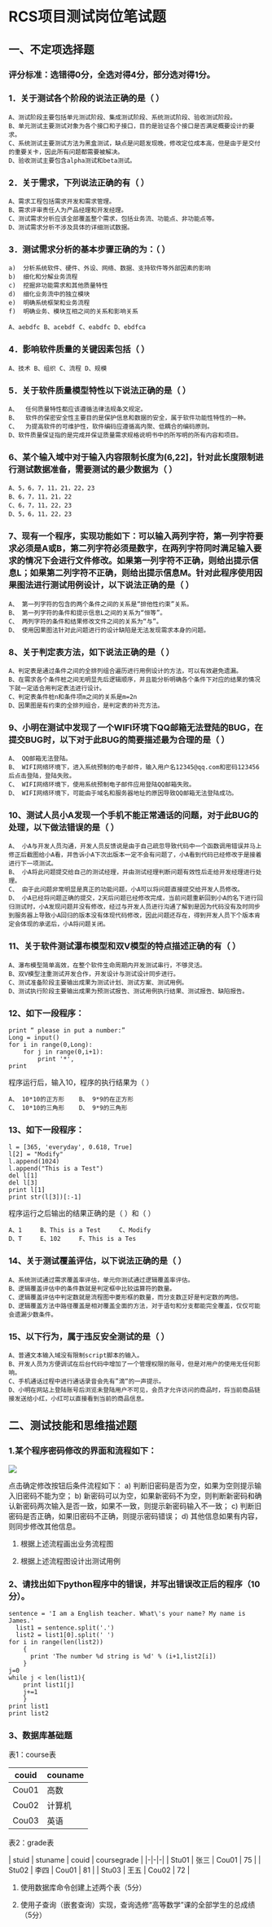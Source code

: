 # RCS项目测试岗位笔试题

## 一、不定项选择题 
### 评分标准：选错得0分，全选对得4分，部分选对得1分。
### 1．关于测试各个阶段的说法正确的是（ ）
	A、测试阶段主要包括单元测试阶段、集成测试阶段、系统测试阶段、验收测试阶段。
	B、单元测试主要测试对象为各个接口和子接口，目的是验证各个接口是否满足概要设计的要求。
	C、系统测试主要测试方法为黑盒测试，缺点是问题发现晚，修改定位成本高，但是由于是交付的重要关卡，因此所有问题都需要被解决。
	D、验收测试主要包含alpha测试和beta测试。

### 2．关于需求，下列说法正确的有（ ）
	A、需求工程包括需求开发和需求管理。
	B、需求评审责任人为产品经理和开发经理。
	C、测试需求分析应该全部覆盖整个需求，包括业务流、功能点、非功能点等。
	D、测试需求分析不涉及具体的详细测试数据。

### 3．测试需求分析的基本步骤正确的为：（ ）
	a)	分析系统软件、硬件、外设、网络、数据、支持软件等外部因素的影响
	b)	细化和分解业务流程
	c)	挖掘非功能需求和其他质量特性
	d)	细化业务流中的独立模块
	e)	明确系统框架和业务流程
	f)	明确业务、模块互相之间的关系和影响关系

	A、aebdfc B、acebdf C、eabdfc D、ebdfca

### 4．影响软件质量的关键因素包括（ ）
	A、技术 B、组织 C、流程 D、规模

### 5．关于软件质量模型特性以下说法正确的是（ ）
	A、	任何质量特性都应该遵循法律法规条文规定。
	B、	软件的保密安全性主要目的是保护信息和数据的安全，属于软件功能性特性的一种。
	C、	为提高软件的可维护性，软件编码应遵循高内聚、低耦合的编码原则。
	D、软件质量保证指的是完成并保证质量需求规格说明书中的所写明的所有内容和项目。

### 6、某个输入域中对于输入内容限制长度为(6,22]，针对此长度限制进行测试数据准备，需要测试的最少数据为（ ）
	A、5，6，7，11，21，22，23 
	B、6，7，11，21，22
	C、6，7，11，22，23 
	D、5，6，11，22，23

### 7、现有一个程序，实现功能如下：可以输入两列字符，第一列字符要求必须是A或B，第二列字符必须是数字，在两列字符同时满足输入要求的情况下会进行文件修改。如果第一列字符不正确，则给出提示信息L；如果第二列字符不正确，则给出提示信息M。针对此程序使用因果图法进行测试用例设计，以下说法正确的是（ ）
	A、 第一列字符的包含的两个条件之间的关系是“排他性约束”关系。
	B、 第一列字符的条件和提示信息L之间的关系为“恒等”。
	C、 两列字符的条件和结果修改文件之间的关系为“与”。
	D、 使用因果图法针对此问题进行的设计缺陷是无法发现需求本身的问题。

### 8、关于判定表方法，如下说法正确的是（ ）
	A、判定表是通过条件之间的全排列组合遍历进行用例设计的方法，可以有效避免遗漏。
	B、在需求各个条件桩之间无明显先后逻辑顺序，并且能分析明确各个条件下对应的结果的情况下就一定适合用判定表法进行设计。
	C、判定表条件桩n和条件项m之间的关系是m=2n
	D、因果图是有约束的全排列组合，是判定表的补充方法。

### 9、小明在测试中发现了一个WIFI环境下QQ邮箱无法登陆的BUG，在提交BUG时，以下对于此BUG的简要描述最为合理的是（ ）
	A、 QQ邮箱无法登陆。
	B、 WIFI网络环境下，进入系统预制的电子邮件，输入用户名12345@qq.com和密码123456后点击登陆，登陆失败。
	C、 WIFI网络环境下，使用系统预制电子邮件应用登陆QQ邮箱失败。
	D、 WIFI网络环境下，可能由于域名和服务器地址的原因导致QQ邮箱无法登陆成功。

### 10、测试人员小A发现一个手机不能正常通话的问题，对于此BUG的处理，以下做法错误的是（ ）
	A、 小A与开发人员沟通，开发人员反馈说是由于自己疏忽导致代码中一个函数调用错误并马上修正后截图给小A看，并告诉小A下次出版本一定不会有问题了，小A看到代码已经修改于是接着进行下一项测试。
	B、 小A将此问题提交给自己的测试经理，并由测试经理判断问题有效性后走给开发经理进行处理。
	C、 由于此问题非常明显是真正的功能问题，小A可以将问题直接提交给开发人员修改。
	D、 小A已经将问题正确的提交，2天后问题已经修改完成，当前问题重新回到小A的名下进行回归测试时，小A发现问题并没有修改，经过与开发人员进行沟通了解到是因为代码没有及时同步到服务器上导致小A回归的版本没有体现代码修改，因此问题还存在，得到开发人员下个版本肯定会体现的承诺后，小A将问题关闭。

### 11、关于软件测试瀑布模型和双V模型的特点描述正确的有（ ）
	A、瀑布模型简单高效，在整个软件生命周期内开发测试串行，不够灵活。
	B、双V模型注重测试开发合作，开发设计与测试设计同步进行。
	C、测试准备阶段主要输出成果为测试计划、测试方案、测试用例。
	D、测试执行阶段主要输出成果为预测试报告、测试用例执行结果、测试报告、缺陷报告。

### 12、如下一段程序：

	print “ please in put a number:”
	Long = input()
	for i in range(0,Long):
	    for j in range(0,i+1):
	        print '*',
	print


程序运行后，输入10，程序的执行结果为（ ）

	A、 10*10的正方形    B、 9*9的在正方形
	C、 10*10的三角形    D、 9*9的三角形

### 13、如下一段程序：
	l = [365, 'everyday', 0.618, True]
	l[2] = "Modify"
	l.append(1024)
	l.append("This is a Test")
	del l[1]
	del l[3]
	print l[1]
	print str(l[3])[:-1]

程序运行之后输出的结果正确的是（ ）和（ ）

	A、1     B、This is a Test     C、Modify 
	D、T     E、102     F、This is a Tes

### 14、关于测试覆盖评估，以下说法正确的是（ ）
	A、系统测试通过需求覆盖率评估，单元你测试通过逻辑覆盖率评估。
	B、逻辑覆盖评估中的条件数就是判定框中比较运算符的数量。
	C、逻辑覆盖评估中判定数就是流程图中菱形框的数量，而分支数正好是判定数的两倍。
	D、逻辑覆盖方法中路径覆盖是相对覆盖全面的方法，对于语句和分支都能完全覆盖，仅仅可能会遗漏少数条件。

### 15、以下行为，属于违反安全测试的是（ ）
	A、普通文本输入域没有限制script脚本的输入。
	B、开发人员为方便调试在后台代码中增加了一个管理权限的账号，但是对用户的使用无任何影响。
	C、手机通话过程中进行通话录音会先有”滴“的一声提示。
	D、小明在网站上登陆账号后浏览未登陆用户不可见，会员才允许访问的商品时，将当前商品链接发送给小红，小红可以直接看到当前的商品信息。

## 二、测试技能和思维描述题

### 1.某个程序密码修改的界面和流程如下：

![](1.png)

点击确定修改按钮后条件流程如下：
a)	判断旧密码是否为空，如果为空则提示输入旧密码不能为空；
b)	新密码可以为空，如果新密码不为空，则判断新密码和确认新密码两次输入是否一致，如果不一致，则提示新密码输入不一致；
c)	判断旧密码是否正确，如果旧密码不正确，则提示密码错误；
d)	其他信息如果有内容，则同步修改其他信息。
1)	根据上述流程画出业务流程图


2)	根据上述流程图设计出测试用例


### 2、请找出如下python程序中的错误，并写出错误改正后的程序（10分）。

	sentence = 'I am a English teacher. What\'s your name? My name is James.'
	  list1 = sentence.split('.')
	  list2 = list1[0].split(' ')
	for i in range(len(list2))
	    {
	      print 'The number %d string is %d' % (i+1,list2[i])
	    }
	j=0
	while j < len(list1){
	    print list1[j]
	    j+=1
	    }
	print list1
	print list2



### 3、数据库基础题
表1：course表

| couid | couname |
|-|-|
| Cou01 | 高数 |
| Cou02 | 计算机 |
| Cou03 | 英语 |

表2：grade表

| stuid | stuname | couid | coursegrade |
|-|-|-|
| Stu01 | 张三 | Cou01 | 75 |
| Stu02 | 李四 | Cou01 | 81 |
| Stu03 | 王五 | Cou02 | 72 |

1)	使用数据库命令创建上述两个表（5分）



2)	使用子查询（嵌套查询）实现，查询选修“高等数学”课的全部学生的总成绩（5分）

